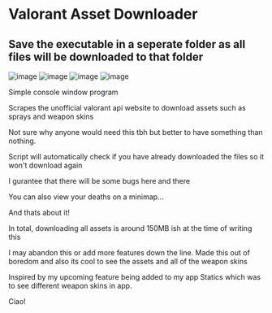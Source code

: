 # Valorant Asset Downloader
## Save the executable in a seperate folder as all files will be downloaded to that folder
![image](https://user-images.githubusercontent.com/63436748/169928416-c5fefe28-cdb8-4702-9cb2-2c6af91c3d6a.png)
![image](https://user-images.githubusercontent.com/63436748/169928549-38ff8737-62a1-468e-92b2-8af386c473bf.png)
![image](https://user-images.githubusercontent.com/63436748/169928627-0d32d989-8c64-407d-92e1-d0d80000f314.png)
![image](https://user-images.githubusercontent.com/63436748/169928894-4b9ac13b-a458-4ed6-94c7-46901b43ae3c.png)




Simple console window program

Scrapes the unofficial valorant api website to download assets such as sprays and weapon skins

Not sure why anyone would need this tbh but better to have something than nothing.

Script will automatically check if you have already downloaded the files so it won't download again

I gurantee that there will be some bugs here and there

You can also view your deaths on a minimap...

And thats about it!

In total, downloading all assets is around 150MB ish at the time of writing this

I may abandon this or add more features down the line. 
Made this out of boredom and also its cool to see the assets and all of the weapon skins

Inspired by my upcoming feature being added to my app Statics which was to see different weapon skins in app.

Ciao!
